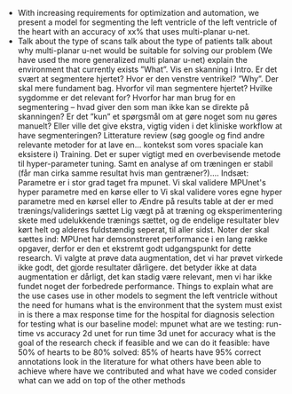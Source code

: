 - With increasing requirements for optimization and automation, we present a model for segmenting the left ventricle of the left ventricle of the heart with an accuracy of xx\% that uses multi-planar u-net.
- Talk about the type of scans
talk about the type of patients
talk about why multi-planar u-net would be suitable for solving our problem (We have used the more generalized multi planar u-net)
explain the environment that currently exists
”What”. Vis en skanning i Intro. Er det svært at segmentere hjertet? Hvor er den venstre ventrikel?
”Why”. Der skal mere fundament bag. Hvorfor vil man segmentere hjertet? Hvilke sygdomme er det relevant for? Hvorfor har man brug for en segmentering – hvad giver den som man ikke kan se direkte på skanningen? Er det ”kun” et spørgsmål om at gøre noget som nu gøres manuelt? Eller ville det give ekstra, vigtig viden i det kliniske workflow at have segmenteringen?
Litterature review (søg google og  find andre relevante metoder for at lave en... kontekst som vores spaciale kan eksistere i)
Training. Det er super vigtigt med en overbevisende metode til hyper-parameter tuning. Samt en analyse af om træningen er stabil (får man cirka samme resultat hvis man gentræner?).… Indsæt: Parametre er i stor grad taget fra mpunet.
Vi skal validere MPUnet's hyper parametre med en kørse eller to
Vi skal validere vores egne hyper parametre med en kørsel eller to
Ændre på results table at der er med trænings/validerings sættet
Lig vægt på at træning og eksperimentering skete med udelukkende trænings sættet, og de endelige resultater blev kørt helt og alderes fuldstændig seperat, til aller sidst.
Noter der skal sættes ind:
MPUnet har demsonstreret performance i en lang række opgaver, derfor er den et ekstremt godt udgangspunkt for dette research.
Vi valgte at prøve data augmentation, det vi har prøvet virkede ikke godt, det gjorde resultater dårligere. det betyder ikke at data augmentation er dårligt, det kan stadig være relevant, men vi har ikke fundet noget der forbedrede performance.
Things to explain
what are the use cases
    use in other models to segment the left ventricle without the need for humans
what is the environment that the system must exist in
    is there a max response time for the hospital for diagnosis
selection for testing
    what is our baseline model: mpunet
    what are we testing: run-time vs accuracy
    2d unet for run time
    3d unet for accuracy
what is the goal of the research
    check if feasible and we can do it
    feasible: have 50% of hearts to be 80%
    solved: 85% of hearts have 95% correct annotations
look in the literature for what others have been able to achieve
where have we contributed and what have we coded
consider what can we add on top of the other methods